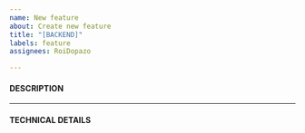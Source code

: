 ```yaml
---
name: New feature
about: Create new feature
title: "[BACKEND]"
labels: feature
assignees: RoiDopazo

---
```


#### DESCRIPTION

---

#### TECHNICAL DETAILS
